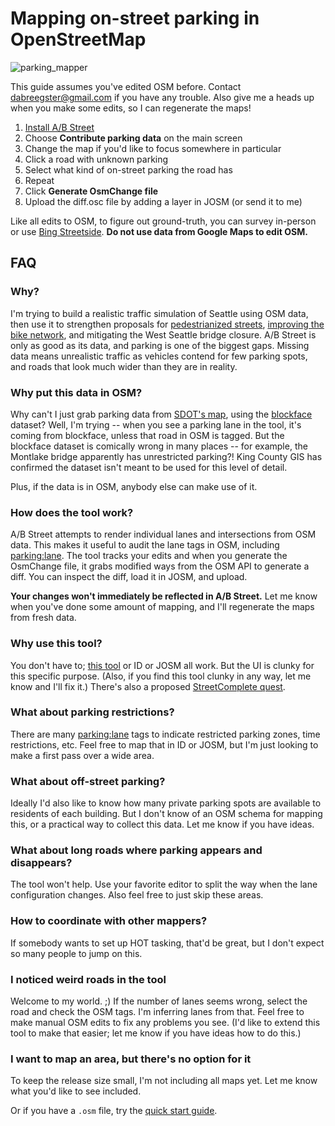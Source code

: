 # Mapping on-street parking in OpenStreetMap

![parking_mapper](parking_mapper.gif)

This guide assumes you've edited OSM before. Contact <dabreegster@gmail.com> if
you have any trouble. Also give me a heads up when you make some edits, so I can
regenerate the maps!

1.  [Install A/B Street](../user/index.md)
2.  Choose **Contribute parking data** on the main screen
3.  Change the map if you'd like to focus somewhere in particular
4.  Click a road with unknown parking
5.  Select what kind of on-street parking the road has
6.  Repeat
7.  Click **Generate OsmChange file**
8.  Upload the diff.osc file by adding a layer in JOSM (or send it to me)

Like all edits to OSM, to figure out ground-truth, you can survey in-person or
use
[Bing Streetside](https://wiki.openstreetmap.org/wiki/Bing_Maps#Streetside_imagery).
**Do not use data from Google Maps to edit OSM.**

## FAQ

### Why?

I'm trying to build a realistic traffic simulation of Seattle using OSM data,
then use it to strengthen proposals for
[pedestrianized streets](../proposals/lake_wash.md),
[improving the bike network](https://www.glwstreets.org/45th-st-bridge-overview),
and mitigating the West Seattle bridge closure. A/B Street is only as good as
its data, and parking is one of the biggest gaps. Missing data means unrealistic
traffic as vehicles contend for few parking spots, and roads that look much
wider than they are in reality.

### Why put this data in OSM?

Why can't I just grab parking data from
[SDOT's map](http://web6.seattle.gov/SDOT/seattleparkingmap/), using the
[blockface](http://data-seattlecitygis.opendata.arcgis.com/datasets/blockface)
dataset? Well, I'm trying -- when you see a parking lane in the tool, it's
coming from blockface, unless that road in OSM is tagged. But the blockface
dataset is comically wrong in many places -- for example, the Montlake bridge
apparently has unrestricted parking?! King County GIS has confirmed the dataset
isn't meant to be used for this level of detail.

Plus, if the data is in OSM, anybody else can make use of it.

### How does the tool work?

A/B Street attempts to render individual lanes and intersections from OSM data.
This makes it useful to audit the lane tags in OSM, including
[parking:lane](https://wiki.openstreetmap.org/wiki/Key:parking:lane). The tool
tracks your edits and when you generate the OsmChange file, it grabs modified
ways from the OSM API to generate a diff. You can inspect the diff, load it in
JOSM, and upload.

**Your changes won't immediately be reflected in A/B Street.** Let me know when
you've done some amount of mapping, and I'll regenerate the maps from fresh
data.

### Why use this tool?

You don't have to; [this tool](https://zlant.github.io/parking-lanes/) or ID or
JOSM all work. But the UI is clunky for this specific purpose. (Also, if you
find this tool clunky in any way, let me know and I'll fix it.) There's also a
proposed
[StreetComplete quest](https://github.com/westnordost/StreetComplete/issues/771).

### What about parking restrictions?

There are many
[parking:lane](https://wiki.openstreetmap.org/wiki/Key:parking:lane) tags to
indicate restricted parking zones, time restrictions, etc. Feel free to map that
in ID or JOSM, but I'm just looking to make a first pass over a wide area.

### What about off-street parking?

Ideally I'd also like to know how many private parking spots are available to
residents of each building. But I don't know of an OSM schema for mapping this,
or a practical way to collect this data. Let me know if you have ideas.

### What about long roads where parking appears and disappears?

The tool won't help. Use your favorite editor to split the way when the lane
configuration changes. Also feel free to just skip these areas.

### How to coordinate with other mappers?

If somebody wants to set up HOT tasking, that'd be great, but I don't expect so
many people to jump on this.

### I noticed weird roads in the tool

Welcome to my world. ;) If the number of lanes seems wrong, select the road and
check the OSM tags. I'm inferring lanes from that. Feel free to make manual OSM
edits to fix any problems you see. (I'd like to extend this tool to make that
easier; let me know if you have ideas how to do this.)

### I want to map an area, but there's no option for it

To keep the release size small, I'm not including all maps yet. Let me know what
you'd like to see included.

Or if you have a `.osm` file, try the [quick start guide](../user/new_city.md).

